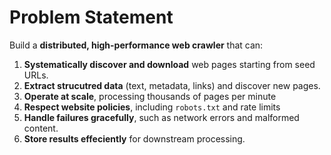 # Problem Statement

Build a **distributed, high-performance web crawler** that can:
1. **Systematically discover and download** web pages starting from seed URLs.
1. **Extract strucutred data** (text, metadata, links) and discover new pages.
1. **Operate at scale**, processing thousands of pages per minute
1. **Respect website policies**, including ```robots.txt``` and rate limits
1. **Handle failures gracefully**, such as network errors and malformed content.
1. **Store results effeciently** for downstream processing.
